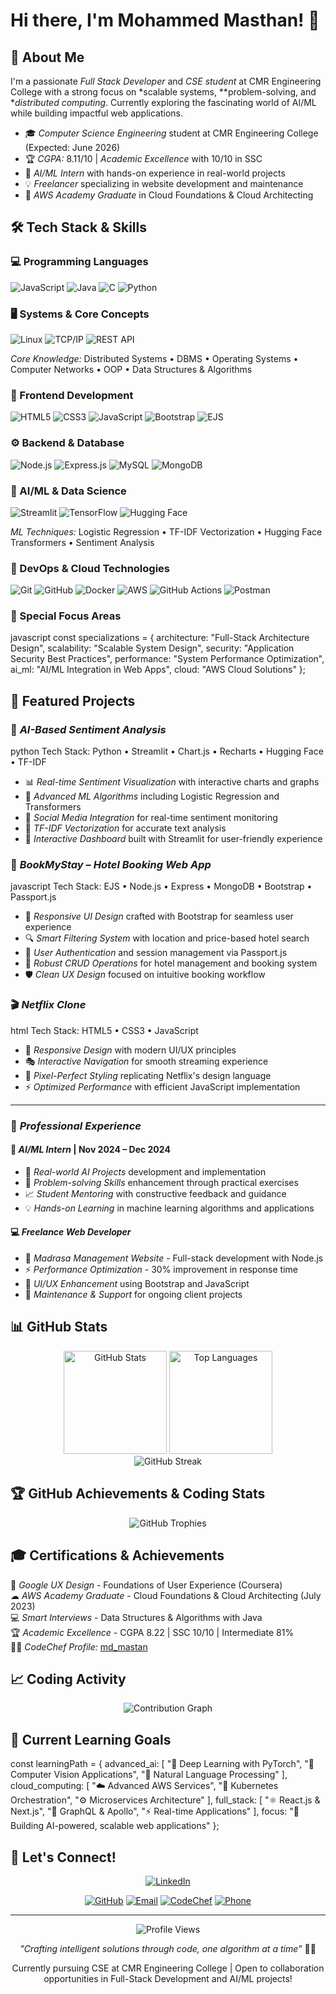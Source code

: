 # Hi there, I'm Mohammed Masthan! 👋



## 🚀 About Me

I'm a passionate *Full Stack Developer* and *CSE student* at CMR Engineering College with a strong focus on *scalable systems, **problem-solving, and **distributed computing*. Currently exploring the fascinating world of AI/ML while building impactful web applications.

- 🎓 *Computer Science Engineering* student at CMR Engineering College (Expected: June 2026)
- 🏆 *CGPA:* 8.11/10 | *Academic Excellence* with 10/10 in SSC
- 🤖 *AI/ML Intern* with hands-on experience in real-world projects
- 💡 *Freelancer* specializing in website development and maintenance
- 🌟 *AWS Academy Graduate* in Cloud Foundations & Cloud Architecting

## 🛠 Tech Stack & Skills

### 💻 Programming Languages
![JavaScript](https://img.shields.io/badge/JavaScript-F7DF1E?style=for-the-badge&logo=javascript&logoColor=black)
![Java](https://img.shields.io/badge/Java-ED8B00?style=for-the-badge&logo=openjdk&logoColor=white)
![C](https://img.shields.io/badge/C-00599C?style=for-the-badge&logo=c&logoColor=white)
![Python](https://img.shields.io/badge/Python-3776AB?style=for-the-badge&logo=python&logoColor=white)

### 🖥 Systems & Core Concepts
![Linux](https://img.shields.io/badge/Linux-FCC624?style=for-the-badge&logo=linux&logoColor=black)
![TCP/IP](https://img.shields.io/badge/TCP%2FIP-4285F4?style=for-the-badge&logo=google-cloud&logoColor=white)
![REST API](https://img.shields.io/badge/REST_APIs-FF6C37?style=for-the-badge&logo=api&logoColor=white)

*Core Knowledge:* Distributed Systems • DBMS • Operating Systems • Computer Networks • OOP • Data Structures & Algorithms

### 🎨 Frontend Development
![HTML5](https://img.shields.io/badge/HTML5-E34F26?style=for-the-badge&logo=html5&logoColor=white)
![CSS3](https://img.shields.io/badge/CSS3-1572B6?style=for-the-badge&logo=css3&logoColor=white)
![JavaScript](https://img.shields.io/badge/JavaScript-F7DF1E?style=for-the-badge&logo=javascript&logoColor=black)
![Bootstrap](https://img.shields.io/badge/Bootstrap-563D7C?style=for-the-badge&logo=bootstrap&logoColor=white)
![EJS](https://img.shields.io/badge/EJS-B4CA65?style=for-the-badge&logo=ejs&logoColor=black)

### ⚙ Backend & Database
![Node.js](https://img.shields.io/badge/Node.js-43853D?style=for-the-badge&logo=node.js&logoColor=white)
![Express.js](https://img.shields.io/badge/Express.js-404D59?style=for-the-badge&logo=express&logoColor=white)
![MySQL](https://img.shields.io/badge/MySQL-00000F?style=for-the-badge&logo=mysql&logoColor=white)
![MongoDB](https://img.shields.io/badge/MongoDB-4EA94B?style=for-the-badge&logo=mongodb&logoColor=white)

### 🤖 AI/ML & Data Science
![Streamlit](https://img.shields.io/badge/Streamlit-FF4B4B?style=for-the-badge&logo=streamlit&logoColor=white)
![TensorFlow](https://img.shields.io/badge/TensorFlow-FF6F00?style=for-the-badge&logo=tensorflow&logoColor=white)
![Hugging Face](https://img.shields.io/badge/🤗_Hugging_Face-FFD21E?style=for-the-badge)

*ML Techniques:* Logistic Regression • TF-IDF Vectorization • Hugging Face Transformers • Sentiment Analysis

### 🚀 DevOps & Cloud Technologies
![Git](https://img.shields.io/badge/Git-F05032?style=for-the-badge&logo=git&logoColor=white)
![GitHub](https://img.shields.io/badge/GitHub-100000?style=for-the-badge&logo=github&logoColor=white)
![Docker](https://img.shields.io/badge/Docker-2496ED?style=for-the-badge&logo=docker&logoColor=white)
![AWS](https://img.shields.io/badge/Amazon_AWS-232F3E?style=for-the-badge&logo=amazon-aws&logoColor=white)
![GitHub Actions](https://img.shields.io/badge/GitHub_Actions-2088FF?style=for-the-badge&logo=github-actions&logoColor=white)
![Postman](https://img.shields.io/badge/Postman-FF6C37?style=for-the-badge&logo=postman&logoColor=white)

### 🎯 Special Focus Areas
javascript
const specializations = {
  architecture: "Full-Stack Architecture Design",
  scalability: "Scalable System Design",
  security: "Application Security Best Practices",
  performance: "System Performance Optimization",
  ai_ml: "AI/ML Integration in Web Apps",
  cloud: "AWS Cloud Solutions"
};


## 🌟 Featured Projects

### 🤖 *AI-Based Sentiment Analysis*
python
Tech Stack: Python • Streamlit • Chart.js • Recharts • Hugging Face • TF-IDF

- 📊 *Real-time Sentiment Visualization* with interactive charts and graphs
- 🧠 *Advanced ML Algorithms* including Logistic Regression and Transformers
- 📱 *Social Media Integration* for real-time sentiment monitoring
- 🔬 *TF-IDF Vectorization* for accurate text analysis
- 🎨 *Interactive Dashboard* built with Streamlit for user-friendly experience

### 🏨 *BookMyStay – Hotel Booking Web App*
javascript
Tech Stack: EJS • Node.js • Express • MongoDB • Bootstrap • Passport.js

- 🎨 *Responsive UI Design* crafted with Bootstrap for seamless user experience
- 🔍 *Smart Filtering System* with location and price-based hotel search
- 👤 *User Authentication* and session management via Passport.js
- 💾 *Robust CRUD Operations* for hotel management and booking system
- 🛡 *Clean UX Design* focused on intuitive booking workflow

### 🎬 *Netflix Clone*
html
Tech Stack: HTML5 • CSS3 • JavaScript

- 📱 *Responsive Design* with modern UI/UX principles
- 🎭 *Interactive Navigation* for smooth streaming experience
- 🎨 *Pixel-Perfect Styling* replicating Netflix's design language
- ⚡ *Optimized Performance* with efficient JavaScript implementation

---

### 💼 *Professional Experience*

#### 🤖 *AI/ML Intern* | Nov 2024 – Dec 2024
- 🔬 *Real-world AI Projects* development and implementation
- 🎯 *Problem-solving Skills* enhancement through practical exercises
- 📈 *Student Mentoring* with constructive feedback and guidance
- 💡 *Hands-on Learning* in machine learning algorithms and applications

#### 💻 *Freelance Web Developer*
- 🏫 *Madrasa Management Website* - Full-stack development with Node.js
- ⚡ *Performance Optimization* - 30% improvement in response time
- 🎨 *UI/UX Enhancement* using Bootstrap and JavaScript
- 🔧 *Maintenance & Support* for ongoing client projects

## 📊 GitHub Stats

<div align="center">
  <img src="https://github-readme-stats.vercel.app/api?username=Masthan41&show_icons=true&theme=tokyonight&hide_border=true&count_private=true" alt="GitHub Stats" height="165">
  <img src="https://github-readme-stats.vercel.app/api/top-langs/?username=Masthan41&layout=compact&theme=tokyonight&hide_border=true" alt="Top Languages" height="165">
</div>

<div align="center">
  <img src="https://github-readme-streak-stats.herokuapp.com/?user=Masthan41&theme=tokyonight&hide_border=true" alt="GitHub Streak" />
</div>

## 🏆 GitHub Achievements & Coding Stats

<div align="center">
  <img src="https://github-profile-trophy.vercel.app/?username=Masthan41&theme=tokyonight&no-frame=true&margin-w=15" alt="GitHub Trophies" />
</div>

## 🎓 Certifications & Achievements

🏅 *Google UX Design* - Foundations of User Experience (Coursera)  
☁ *AWS Academy Graduate* - Cloud Foundations & Cloud Architecting (July 2023)  
💻 *Smart Interviews* - Data Structures & Algorithms with Java  
🏆 *Academic Excellence* - CGPA 8.22 | SSC 10/10 | Intermediate 81%  
👨‍💻 *CodeChef Profile:* [md_mastan](https://codechef.com/users/md_mastan)

## 📈 Coding Activity

<div align="center">
  <img src="https://github-readme-activity-graph.vercel.app/graph?username=Masthan41&theme=tokyo-night&hide_border=true" alt="Contribution Graph" />
</div>

## 🎯 Current Learning Goals

const learningPath = {
  advanced_ai: [
    "🤖 Deep Learning with PyTorch",
    "🧠 Computer Vision Applications",
    "💬 Natural Language Processing"
  ],
  cloud_computing: [
    "☁️ Advanced AWS Services",
    "🐳 Kubernetes Orchestration",
    "⚙️ Microservices Architecture"
  ],
  full_stack: [
    "⚛️ React.js & Next.js",
    "🔗 GraphQL & Apollo",
    "⚡ Real-time Applications"
  ],
  focus: "🚀 Building AI-powered, scalable web applications"
};


## 🤝 Let's Connect!

<div align="center">
  
<a href="https://www.linkedin.com/in/md-masthan-6bb310272?utm_source=share&utm_campaign=share_via&utm_content=profile&utm_medium=android_app" target="_blank">
  <img src="https://img.shields.io/badge/LinkedIn-0077B5?style=for-the-badge&logo=linkedin&logoColor=white" alt="LinkedIn">
</a>

[![GitHub](https://img.shields.io/badge/GitHub-100000?style=for-the-badge&logo=github&logoColor=white)](https://github.com/Masthan41)
[![Email](https://img.shields.io/badge/Email-D14836?style=for-the-badge&logo=gmail&logoColor=white)](mailto:mdmastan633@gmail.com)
[![CodeChef](https://img.shields.io/badge/CodeChef-5B4638?style=for-the-badge&logo=codechef&logoColor=white)](https://codechef.com/users/md_mastan)
[![Phone](https://img.shields.io/badge/Phone-25D366?style=for-the-badge&logo=whatsapp&logoColor=white)](tel:+919849368356)

</div>

---

<div align="center">
  <img src="https://komarev.com/ghpvc/?username=Masthan41&color=blueviolet&style=flat-square&label=Profile+Views" alt="Profile Views" />
</div>

<div align="center">
  
*"Crafting intelligent solutions through code, one algorithm at a time"* 🤖✨

Currently pursuing CSE at CMR Engineering College | Open to collaboration opportunities in Full-Stack Development and AI/ML projects!

</div>
